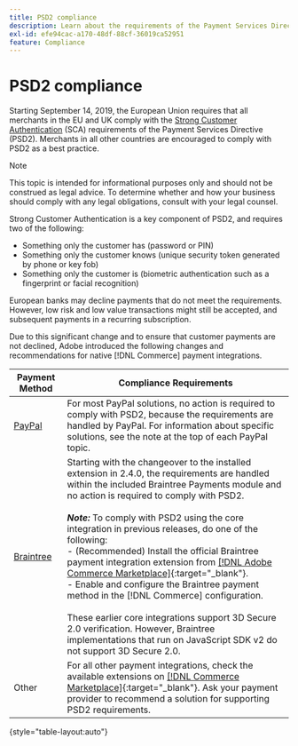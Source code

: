 ```yaml
---
title: PSD2 compliance
description: Learn about the requirements of the Payment Services Directive (PSD2) that could affect your store.
exl-id: efe94cac-a170-48df-88cf-36019ca52951
feature: Compliance
---
```

# PSD2 compliance

Starting September 14, 2019, the European Union requires that all merchants in the EU and UK comply with the [Strong Customer Authentication](https://www.cardinalcommerce.com/content-hub/mandates/psd2-sca/understanding-psd2-sca) (SCA) requirements of the Payment Services Directive (PSD2). Merchants in all other countries are encouraged to comply with PSD2 as a best practice.

>[!NOTE]
>
>This topic is intended for informational purposes only and should not be construed as legal advice. To determine whether and how your business should comply with any legal obligations, consult with your legal counsel.

Strong Customer Authentication is a key component of PSD2, and requires two of the following:

- Something only the customer has (password or PIN)
- Something only the customer knows (unique security token generated by phone or key fob)
- Something only the customer is (biometric authentication such as a fingerprint or facial recognition)

European banks may decline payments that do not meet the requirements. However, low risk and low value transactions might still be accepted, and subsequent payments in a recurring subscription.

Due to this significant change and to ensure that customer payments are not declined, Adobe introduced the following changes and recommendations for native [!DNL Commerce] payment integrations.

|Payment Method |Compliance Requirements |
|--- |--- |
|[PayPal](../stores-purchase/paypal.md) |For most PayPal solutions, no action is required to comply with PSD2, because the requirements are handled by PayPal. For information about specific solutions, see the note at the top of each PayPal topic.|
|[Braintree](../stores-purchase/braintree.md) |Starting with the changeover to the installed extension in 2.4.0, the requirements are handled within the included Braintree Payments module and no action is required to comply with PSD2. <br /><br />**_Note:_** To comply with PSD2 using the core integration in previous releases, do one of the following:<br/>- (Recommended) Install the official Braintree payment integration extension from [[!DNL Adobe Commerce Marketplace]](https://marketplace.magento.com/catalogsearch/result/?q=braintree#q=braintree&idx=m2_cloud_prod_default_products&p=0&nR%5Bvisibility_search%5D%5B%3D%5D%5B0%5D=1){:target="_blank"}.<br/>- Enable and configure the Braintree payment method in the [!DNL Commerce] configuration.<br/><br/>These earlier core integrations support 3D Secure 2.0 verification. However, Braintree implementations that run on JavaScript SDK v2 do not support 3D Secure 2.0.|
|Other |For all other payment integrations, check the available extensions on [[!DNL Commerce Marketplace]](https://marketplace.magento.com/extensions/payments-security/payment-integration.html?_ga=2.108129217.2105547619.1564067043-238341041.1564067043){:target="_blank"}. Ask your payment provider to recommend a solution for supporting PSD2 requirements.|

{style="table-layout:auto"}
